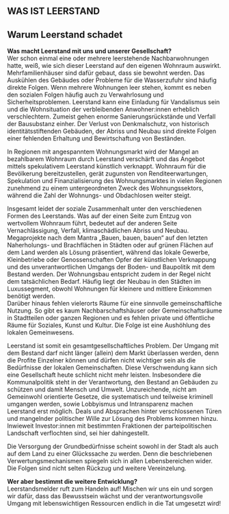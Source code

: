 
## WAS IST LEERSTAND 

## Warum Leerstand schadet
**Was macht Leerstand mit uns und unserer Gesellschaft?**  
Wer schon einmal eine oder mehrere leerstehende Nachbarwohnungen hatte, weiß, wie sich dieser Leerstand auf den eigenen Wohnraum auswirkt. Mehrfamilienhäuser sind dafür gebaut, dass sie bewohnt werden. Das Auskühlen des Gebäudes oder Probleme für die Wasserzufuhr sind häufig direkte Folgen. Wenn mehrere Wohnungen leer stehen, kommt es neben den sozialen Folgen häufig auch zu Verwahrlosung und Sicherheitsproblemen. Leerstand kann eine Einladung für Vandalismus sein und die Wohnsituation der verbleibenden Anwohner:innen erheblich verschlechtern. Zumeist gehen enorme Sanierungsrückstände und Verfall der Bausubstanz einher. Der Verlust von Denkmalschutz, von historisch identitätsstiftenden Gebäuden, der Abriss und Neubau sind direkte Folgen einer fehlenden Erhaltung und Bewirtschaftung von Beständen.  

In Regionen mit angespanntem Wohnungsmarkt wird der Mangel an bezahlbarem Wohnraum durch Leerstand verschärft und das Angebot mittels spekulativem Leerstand künstlich verknappt. Wohnraum für die Bevölkerung bereitzustellen, gerät zugunsten von Renditeerwartungen, Spekulation und Finanzialisierung des Wohnungsmarktes in vielen Regionen zunehmend zu einem untergeordneten Zweck des Wohnungssektors, während die Zahl der Wohnungs- und Obdachlosen weiter steigt.  

Insgesamt leidet der soziale Zusammenhalt unter den verschiedenen Formen des Leerstands. Was auf der einen Seite zum Entzug von wertvollem Wohnraum führt, bedeutet auf der anderen Seite Vernachlässigung, Verfall, klimaschädlichen Abriss und Neubau. Megaprojekte nach dem Mantra „Bauen, bauen, bauen“ auf den letzten Naherholungs- und Brachflächen in Städten oder auf grünen Flächen auf dem Land werden als Lösung präsentiert, während das lokale Gewerbe, Kleinbetriebe oder Genossenschaften Opfer der künstlichen Verknappung und des unverantwortlichen Umgangs der Boden- und Baupolitik mit dem Bestand werden. Der Wohnungsbau entspricht zudem in der Regel nicht dem tatsächlichen Bedarf. Häufig liegt der Neubau in den Städten im Luxussegment, obwohl Wohnungen für kleinere und mittlere Einkommen benötigt werden.   
Darüber hinaus fehlen vielerorts Räume für eine sinnvolle gemeinschaftliche Nutzung. So gibt es kaum Nachbarschaftshäuser oder Gemeinschaftsräume in Stadtteilen oder ganzen Regionen und es fehlen private und öffentliche Räume für Soziales, Kunst und Kultur. Die Folge ist eine Aushöhlung des lokalen Gemeinwesens.  

Leerstand ist somit ein gesamtgesellschaftliches Problem. Der Umgang mit dem Bestand darf nicht länger (allein) dem Markt überlassen werden, denn die Profite Einzelner können und dürfen nicht wichtiger sein als die Bedürfnisse der lokalen Gemeinschaften. Diese Verschwendung kann sich eine Gesellschaft heute schlicht nicht mehr leisten. Insbesondere die Kommunalpolitik steht in der Verantwortung, den Bestand an Gebäuden zu schützen und damit Mensch und Umwelt. Unzureichende, nicht am Gemeinwohl orientierte Gesetze, die systematisch und teilweise kriminell umgangen werden, sowie Lobbyismus und Intransparenz machen Leerstand erst möglich. Deals und Absprachen hinter verschlossenen Türen und mangelnder politischer Wille zur Lösung des Problems kommen hinzu. Inwieweit Investor:innen mit bestimmten Fraktionen der parteipolitischen Landschaft verflochten sind, sei hier dahingestellt.  

Die Versorgung der Grundbedürfnisse scheint sowohl in der Stadt als auch auf dem Land zu einer Glückssache zu werden. Denn die beschriebenen Verwertungsmechanismen spiegeln sich in allen Lebensbereichen wider. Die Folgen sind nicht selten Rückzug und weitere Vereinzelung.  

**Wer aber bestimmt die weitere Entwicklung?**  
Leerstandsmelder ruft zum Handeln auf! Mischen wir uns ein und sorgen wir dafür, dass das Bewusstsein wächst und der verantwortungsvolle Umgang mit lebenswichtigen Ressourcen endlich in die Tat umgesetzt wird!
